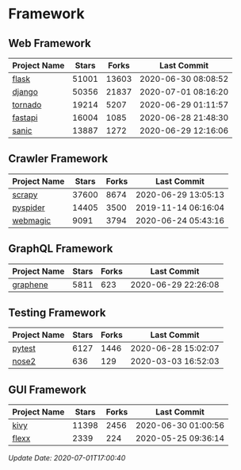 # Framework

## Web Framework

| Project Name | Stars | Forks | Last Commit |
| ------------ | ----- | ----- | ----------- |
| [flask](https://github.com/pallets/flask) | 51001 | 13603 | 2020-06-30 08:08:52 |
| [django](https://github.com/django/django) | 50356 | 21837 | 2020-07-01 08:16:20 |
| [tornado](https://github.com/tornadoweb/tornado) | 19214 | 5207 | 2020-06-29 01:11:57 |
| [fastapi](https://github.com/tiangolo/fastapi) | 16004 | 1085 | 2020-06-28 21:48:30 |
| [sanic](https://github.com/huge-success/sanic) | 13887 | 1272 | 2020-06-29 12:16:06 |

## Crawler Framework

| Project Name | Stars | Forks | Last Commit |
| ------------ | ----- | ----- | ----------- |
| [scrapy](https://github.com/scrapy/scrapy) | 37600 | 8674 | 2020-06-29 13:05:13 |
| [pyspider](https://github.com/binux/pyspider) | 14405 | 3500 | 2019-11-14 06:16:04 |
| [webmagic](https://github.com/code4craft/webmagic) | 9091 | 3794 | 2020-06-24 05:43:16 |

## GraphQL Framework

| Project Name | Stars | Forks | Last Commit |
| ------------ | ----- | ----- | ----------- |
| [graphene](https://github.com/graphql-python/graphene) | 5811 | 623 | 2020-06-29 22:26:08 |

## Testing Framework

| Project Name | Stars | Forks | Last Commit |
| ------------ | ----- | ----- | ----------- |
| [pytest](https://github.com/pytest-dev/pytest) | 6127 | 1446 | 2020-06-28 15:02:07 |
| [nose2](https://github.com/nose-devs/nose2) | 636 | 129 | 2020-03-03 16:52:03 |

## GUI Framework

| Project Name | Stars | Forks | Last Commit |
| ------------ | ----- | ----- | ----------- |
| [kivy](https://github.com/kivy/kivy) | 11398 | 2456 | 2020-06-30 01:00:56 |
| [flexx](https://github.com/flexxui/flexx) | 2339 | 224 | 2020-05-25 09:36:14 |

*Update Date: 2020-07-01T17:00:40*